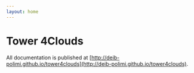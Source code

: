 ```yaml
---
layout: home
---
```


# Tower 4Clouds

All documentation is published at [http://deib-polimi.github.io/tower4clouds](http://deib-polimi.github.io/tower4clouds).
